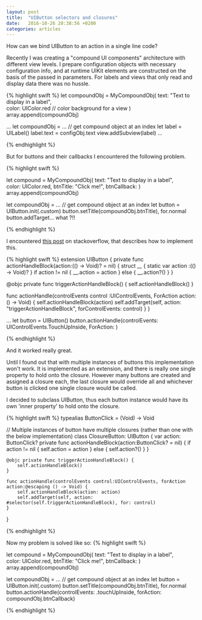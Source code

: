 ```yaml
---
layout: post
title:  "UIButton selectors and closures"
date:   2016-10-26 20:38:56 +0200
categories: articles
---
```


How can we bind UIButton to an action in a single line code?

Recently I was creating a "compound UI components" architecture with different view levels. I prepare configuration objects with necessary configuration info, and at runtime UIKit elements are constructed on the basis of the passed in parameters. For labels and views that only read and display data there was no hussle.

{% highlight swift %}
let compoundObj = MyCompoundObj(
	text: "Text to display in a label",  
	color: UIColor.red // color background for a view
	 )
array.append(compoundObj)


...
let compoundObj = ... // get compound object at an index
let label = UILabel()
label.text = configObj.text
view.addSubview(label)
...

{% endhighlight %}

But for buttons and their callbacks I encountered the following problem.


{% highlight swift %}

let compound = MyCompoundObj(
	text: "Text to display in a label",  
	color: UIColor.red,
	btnTitle: "Click me!",
	btnCallback: <some closure to bind with a button>
	 )
array.append(compoundObj)

let compoundObj = ... // get compound object at an index
let button = UIButton.init(.custom)
button.setTitle(compoundObj.btnTitle), for.normal
button.addTarget... what ?!!

{% endhighlight %}

I encountered <a href="http://stackoverflow.com/questions/25919472/adding-a-closure-as-target-to-a-uibutton/30518764"  target="_blank">this post</a> on stackoverflow, that describes how to implement this. 



{% highlight swift %}
extension UIButton {
private func actionHandleBlock(action:(() -> Void)? = nil) {
    struct __ {
        static var action :(() -> Void)?
    }
    if action != nil {
        __.action = action
    } else {
        __.action?()
    }
}

@objc private func triggerActionHandleBlock() {
    self.actionHandleBlock()
}

func actionHandle(controlEvents control :UIControlEvents, ForAction action:() -> Void) {
    self.actionHandleBlock(action)
    self.addTarget(self, action: "triggerActionHandleBlock", forControlEvents: control)
}
}

... 
let button = UIButton()
button.actionHandle(controlEvents: UIControlEvents.TouchUpInside, ForAction: <some closure>)

{% endhighlight %}

And it worked really great. 

Until I found out that with multiple instances of buttons this implementation won't work. It is implemented as an extension, and there is really one single property to hold onto the closure. However many buttons are created and assigned a closure each, the last closure would override all and whichever button is clicked one single closure would be called.


I decided to subclass UIButton, thus each button instance would have its own 'inner property' to hold onto the closure.


{% highlight swift %}
typealias ButtonClick = (Void) -> Void

// Multiple instances of button have multiple closures (rather than one with the below implementation)
class ClosureButton: UIButton {
    var action: ButtonClick?
    private func actionHandleBlock(action:ButtonClick? = nil) {
        if action != nil {
            self.action = action
        } else {
            self.action?()
        }
    }
    
    @objc private func triggerActionHandleBlock() {
        self.actionHandleBlock()
    }
    
    func actionHandle(controlEvents control:UIControlEvents, forAction action:@escaping () -> Void) {
        self.actionHandleBlock(action: action)
        self.addTarget(self, action: #selector(self.triggerActionHandleBlock), for: control)
    }
    
}

{% endhighlight %}

Now my problem is solved like so:
{% highlight swift %}

let compound = MyCompoundObj(
	text: "Text to display in a label",  
	color: UIColor.red,
	btnTitle: "Click me!",
	btnCallback: <some closure to bind with a button>
	 )
array.append(compoundObj)

let compoundObj = ... // get compound object at an index
let button = UIButton.init(.custom)
button.setTitle(compoundObj.btnTitle), for.normal
button.actionHandle(controlEvents: .touchUpInside, forAction: compoundObj.btnCallback)

{% endhighlight %}


[jekyll-docs]: http://jekyllrb.com/docs/home
[jekyll-gh]:   https://github.com/jekyll/jekyll
[jekyll-talk]: https://talk.jekyllrb.com/
